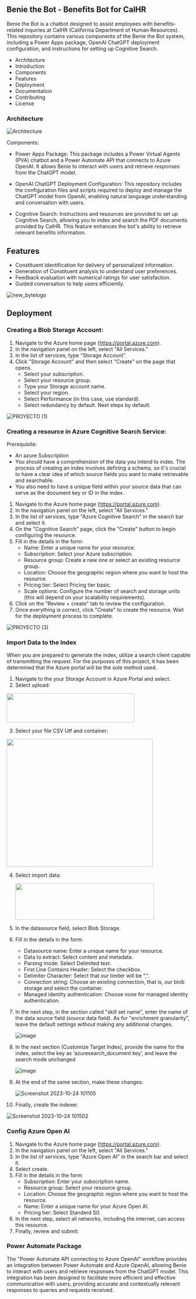 ## Benie the Bot - Benefits Bot for CalHR

Benie the Bot is a chatbot designed to assist employees with benefits-related inquiries at CalHR (California Department of Human Resources). This repository contains various components of the Benie the Bot system, including a Power Apps package, OpenAI ChatGPT deployment configuration, and instructions for setting up Cognitive Search.

- Architecture
- Introduction
- Components
- Features
- Deployment
- Documentation
- Contributing
- License

### Architecture
![Architecture](https://github.com/JoseCervantes22/CalHR-ChatBot/assets/133288667/beb83862-8278-450f-8fba-c5e1cbac3ac6)

Components:
- Power Apps Package: This package includes a Power Virtual Agents (PVA) chatbot and a Power Automate API that connects to Azure OpenAI. It allows Benie to interact with users and retrieve responses from the ChatGPT model.

- OpenAI ChatGPT Deployment Configuration: This repository includes the configuration files and scripts required to deploy and manage the ChatGPT model from OpenAI, enabling natural language understanding and conversation with users.

- Cognitive Search: Instructions and resources are provided to set up Cognitive Search, allowing you to index and search the PDF documents provided by CalHR. This feature enhances the bot's ability to retrieve relevant benefits information.

## Features
- Constituent Identification for delivery of personalized information.
- Generation of Constituent analysis to understand user preferences.
- Feedback evaluation with numerical ratings for user satisfaction.
- Guided conversation to help users efficiently.

![new_bytelogo](https://github.com/JoseCervantes22/CalHR-ChatBot/assets/133288667/816ef2ff-ef3e-4d32-84ec-18039c315567)

## Deployment
### Creating a Blob Storage Account: 
1. Navigate to the Azure home page (https://portal.azure.com).
2. In the navigation panel on the left, select "All Services."
3. In the list of services, type "Storage Account".
4. Click "Storage Account" and then select "Create" on the page that opens.
   - Select your subscription.
   - Select your resource group.
   - Type your Storage account name.
   - Select your region.
   - Select Performance (in this case, use standard).
   - Select redundancy by default.
   Next steps by default.

![PROYECTO (1)](https://github.com/JoseCervantes22/CalHR-ChatBot/assets/133288667/3ba16ab5-bfdb-4c27-9068-69fa1921f218)

### Creating a resource in Azure Cognitive Search Service: 
Prerequisite: 
- An azure Subscription
- You should have a comprehension of the data you intend to index. The process of creating an index involves defining a schema, so it's crucial to have a clear idea of which source fields you want to make retrievable and searchable.
- You also need to have a unique field within your source data that can serve as the document key or ID in the index.

1. Navigate to the Azure home page (https://portal.azure.com).
2. In the navigation panel on the left, select "All Services."
3. In the list of services, type "Azure Cognitive Search" in the search bar and select it.
4. On the "Cognitive Search" page, click the "Create" button to begin configuring the resource.
5. Fill in the details in the form:
   - Name: Enter a unique name for your resource.
   - Subscription: Select your Azure subscription.
   - Resource group: Create a new one or select an existing resource group.
   - Location: Choose the geographic region where you want to host the resource.
   - Pricing tier: Select Pricing tier basic.
   - Scale options: Configure the number of search and storage units (this will depend on your scalability requirements).
6. Click on the "Review + create" tab to review the configuration.
7. Once everything is correct, click "Create" to create the resource. Wait for the deployment process to complete.

![PROYECTO (3)](https://github.com/JoseCervantes22/CalHR-ChatBot/assets/133288667/c99d1568-8899-4283-bd9d-4117755076e2)

### Import Data to the Index
When you are prepared to generate the index, utilize a search client capable of transmitting the request. For the purposes of this project, it has been determined that the Azure portal will be the sole method used.
1. Navigate to the your Storage Account in Azure Portal and select.
2. Select upload:

<img src="https://github.com/JoseCervantes22/CalHR-ChatBot/assets/133288667/fe943856-aa07-46e5-85b9-4125af2e0e14" alt=""  width="350" height="80">

3. Select your file CSV Utf and container:

<img src="https://github.com/JoseCervantes22/CalHR-ChatBot/assets/133288667/4e7ea01f-a370-428b-8251-0a61e6616220" alt="" style="width:400px;height:350px;">


4. Select import data:

   <img src="https://github.com/JoseCervantes22/CalHR-ChatBot/assets/133288667/5ab8ed3e-1fca-4da6-956d-816171aca3ca" alt="" width="380" height="100">

5. In the datasource field, select Blob Storage.
6. Fill in the details in the form:
   - Datasource name: Enter a unique name for your resource.
   - Data to extract: Select content and metadata.
   - Parsing mode: Select Delimited text.
   - First Line Contains Header: Select the checkbox.
   - Delimiter Character: Select that our limiter will be ",".
   - Connection string: Choose an existing connection, that is, our blob storage and select the container.
   - Managed identity authentication: Choose none for managed identity authentication.
7. In the next step, in the section called "skill set name", enter the name of the data source field (source data field). As for "enrichment granularity", leave the default settings without making any additional changes.

   ![image](https://github.com/JoseCervantes22/CalHR-ChatBot/assets/133288667/e323e90a-c923-472a-8dbc-5fc2e50df2ff)


8. In the next section (Customize Target Index), provide the name for the index, select the key as ‘azuresearch_document key’, and leave the search mode unchanged

   ![image](https://github.com/JoseCervantes22/CalHR-ChatBot/assets/133288667/a89bff5e-4d94-4693-b3b6-97dab97174a8)


9. At the end of the same section, make these changes:

   ![Screenshot 2023-10-24 101105](https://github.com/JoseCervantes22/CalHR-ChatBot/assets/133288667/f54b3562-9584-4d13-a25d-8e3eaf4fde4e)

10. Finally, create the indexer.

   ![Screenshot 2023-10-24 101502](https://github.com/JoseCervantes22/CalHR-ChatBot/assets/133288667/ff2568c0-2101-4510-beed-e86146dffa87)

### Config Azure Open AI 
1. Navigate to the Azure home page (https://portal.azure.com).
2. In the navigation panel on the left, select "All Services."
3. In the list of services, type "Azure Open AI" in the search bar and select it.
4. Select create.
5. Fill in the details in the form:
   - Subscription: Enter your subscription name.
   - Resource group: Select your resource group.
   - Location: Choose the geographic region where you want to host the resource.
   - Name: Enter a unique name for your Azure Open AI.
   - Pricing tier: Select Standerd S0.
6. In the next step, select all networks, including the internet, can access this resource.
7. Finally, review and submit.

### Power Automate Package
The "Power Automate API connecting to Azure OpenAI" workflow provides an integration between Power Automate and Azure OpenAI, allowing Benie to interact with users and retrieve responses from the ChatGPT model. This integration has been designed to facilitate more efficient and effective communication with users, providing accurate and contextually relevant responses to queries and requests received.
